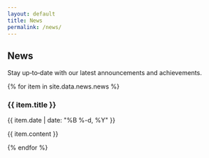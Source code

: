 ```yaml
---
layout: default
title: News
permalink: /news/
---
```


<section class="page-header container">
  <h1>News</h1>
  <p>Stay up‑to‑date with our latest announcements and achievements.</p>
</section>
<section class="news container">
  <div class="news-grid">
    {% for item in site.data.news.news %}
    <article class="news-item reveal">
      <h3>{{ item.title }}</h3>
      <span class="date">{{ item.date | date: "%B %-d, %Y" }}</span>
      <p>{{ item.content }}</p>
    </article>
    {% endfor %}
  </div>
</section>